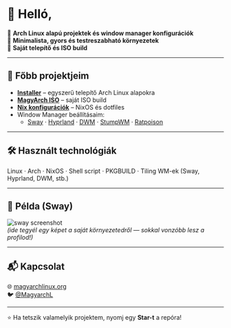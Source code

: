 # 👋 Helló, 

🔹 **Arch Linux alapú projektek és window manager konfigurációk**  
🔹 **Minimalista, gyors és testreszabható környezetek**  
🔹 **Saját telepítő és ISO build**  

---

## 🚀 Főbb projektjeim
- [**Installer**](https://github.com/magyarch/installer) – egyszerű telepítő Arch Linux alapokra  
- [**MagyArch ISO**](https://github.com/magyarch/magyarch_iso) – saját ISO build  
- [**Nix konfigurációk**](https://github.com/magyarch/magyarch-nix) – NixOS és dotfiles  
- Window Manager beállításaim:
  - [Sway](https://github.com/magyarch/magyarch-sway) · 
  [Hyprland](https://github.com/magyarch/magyarch-hyprland) · 
  [DWM](https://github.com/magyarch/magyarch-dwm) · 
  [StumpWM](https://github.com/magyarch/magyarch-stumpwm) · 
  [Ratpoison](https://github.com/magyarch/magyarch-ratpoison)

---

## 🛠 Használt technológiák
Linux · Arch · NixOS · Shell script · PKGBUILD · Tiling WM-ek (Sway, Hyprland, DWM, stb.)

---

## 📸 Példa (Sway)
![sway screenshot](https://user-images.githubusercontent.com/00000000/xxxxxx.png)  
*(ide tegyél egy képet a saját környezetedről — sokkal vonzóbb lesz a profilod!)*

---

## 📬 Kapcsolat
🌐 [magyarchlinux.org](https://magyarchlinux.org)  
🐦 [@MagyarchL](https://twitter.com/MagyarchL)  

---

⭐ Ha tetszik valamelyik projektem, nyomj egy **Star-t** a repóra!
